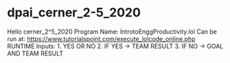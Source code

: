 # dpai_cerner_2-5_2020

Hello cerner_2^5_2020
Program Name: IntrotoEnggProductivity.lol 
Can be run at: https://www.tutorialspoint.com/execute_lolcode_online.php 
RUNTIME Inputs: 1. YES OR NO 
                2. IF YES -> TEAM RESULT
				3. IF NO  -> GOAL AND TEAM RESULT
